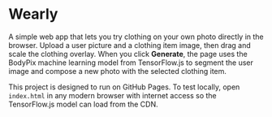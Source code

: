 # Wearly

A simple web app that lets you try clothing on your own photo directly in the browser. Upload a user picture and a clothing item image, then drag and scale the clothing overlay. When you click **Generate**, the page uses the BodyPix machine learning model from TensorFlow.js to segment the user image and compose a new photo with the selected clothing item.

This project is designed to run on GitHub Pages. To test locally, open `index.html` in any modern browser with internet access so the TensorFlow.js model can load from the CDN.
